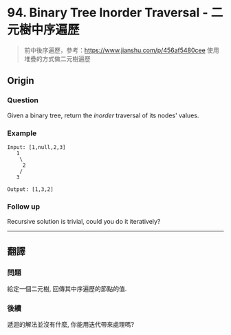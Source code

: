 # 94. Binary Tree Inorder Traversal - 二元樹中序遍歷

> 前中後序遍歷，參考：https://www.jianshu.com/p/456af5480cee
> 使用堆疊的方式做二元樹遍歷

## Origin

### Question

Given a binary tree, return the _inorder_ traversal of its nodes' values.

### Example

```
Input: [1,null,2,3]
   1
    \
     2
    /
   3

Output: [1,3,2]
```

### Follow up

Recursive solution is trivial, could you do it iteratively?

---

## 翻譯

### 問題

給定一個二元樹, 回傳其中序遍歷的節點的值.

### 後續

遞迴的解法並沒有什麼, 你能用迭代帶來處理嗎?
